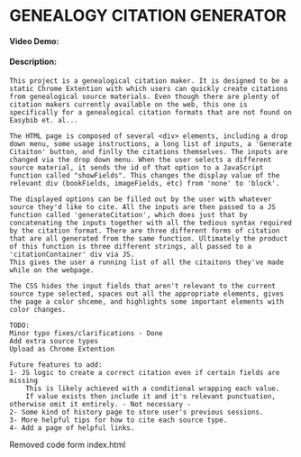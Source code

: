 # GENEALOGY CITATION GENERATOR
#### Video Demo:  <URL HERE>
#### Description:
    This project is a genealogical citation maker. It is designed to be a static Chrome Extention with which users can quickly create citations from genealogical source materials. Even though there are plenty of citation makers currently available on the web, this one is specifically for a genealogical citation formats that are not found on Easybib et. al...

    The HTML page is composed of several <div> elements, including a drop down menu, some usage instructions, a long list of inputs, a 'Generate Citaiton' button, and finlly the citations themselves. The inputs are changed via the drop down menu. When the user selects a different source material, it sends the id of that option to a JavaScript function called "showFields". This changes the display value of the relevant div (bookFields, imageFields, etc) from 'none' to 'block'.

    The displayed options can be filled out by the user with whatever source they'd like to cite. All the inputs are then passed to a JS function called 'generateCitation', which does just that by concatenating the inputs together with all the tedious syntax required by the citation format. There are three different forms of citation that are all generated from the same function. Ultimately the product of this function is three different strings, all passed to a 'citationContainer' div via JS.
    This gives the user a running list of all the citaitons they've made while on the webpage.

    The CSS hides the input fields that aren't relevant to the current source type selected, spaces out all the appropriate elements, gives the page a color shceme, and highlights some important elements with color changes.

    TODO: 
    Minor typo fixes/clarifications - Done
    Add extra source types
    Upload as Chrome Extention

    Future features to add:
    1- JS logic to create a correct citation even if certain fields are missing
        This is likely achieved with a conditional wrapping each value.
        If value exists then include it and it's relevant punctuation, otherwise omit it entirely. - Not necessary -
    2- Some kind of history page to store user's previous sessions.
    3- More helpful tips for how to cite each source type.
    4- Add a page of helpful links.

Removed code form index.html
    